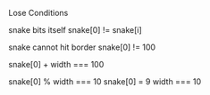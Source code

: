 Lose Conditions 

snake bits itself 
snake[0] != snake[i]






snake cannot hit border 
snake[0] != 100 

snake[0] + width === 100 

snake[0] % width === 10 
snake[0] = 9 
width === 10 

